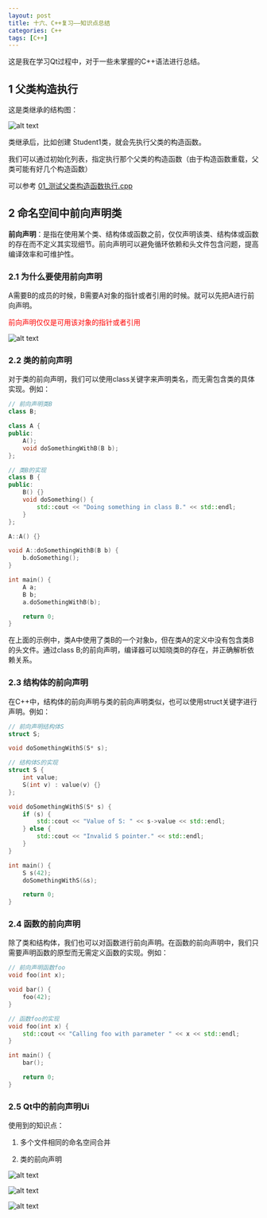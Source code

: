 ```yaml
---
layout: post
title: 十六、C++复习——知识点总结
categories: C++
tags: [C++]
---
```


这是我在学习Qt过程中，对于一些未掌握的C++语法进行总结。

## 1 父类构造执行

这是类继承的结构图：

![alt text](image-4.png)

类继承后，比如创建 Student1类，就会先执行父类的构造函数。

我们可以通过初始化列表，指定执行那个父类的构造函数（由于构造函数重载，父类可能有好几个构造函数）

可以参考 [01_测试父类构造函数执行.cpp](/assets/CPlusPlus/16_知识点/01_测试父类构造函数执行.cpp)

## 2 命名空间中前向声明类

**前向声明**：是指在使用某个类、结构体或函数之前，仅仅声明该类、结构体或函数的存在而不定义其实现细节。前向声明可以避免循环依赖和头文件包含问题，提高编译效率和可维护性。

### 2.1 为什么要使用前向声明

A需要B的成员的时候，B需要A对象的指针或者引用的时候。就可以先把A进行前向声明。

<font color="red">前向声明仅仅是可用该对象的指针或者引用</font>

![alt text](image.png)


### 2.2 类的前向声明

对于类的前向声明，我们可以使用class关键字来声明类名，而无需包含类的具体实现。例如：

```c++
// 前向声明类B
class B;

class A {
public:
    A();
    void doSomethingWithB(B b);
};

// 类B的实现
class B {
public:
    B() {}
    void doSomething() {
        std::cout << "Doing something in class B." << std::endl;
    }
};

A::A() {}

void A::doSomethingWithB(B b) {
    b.doSomething();
}

int main() {
    A a;
    B b;
    a.doSomethingWithB(b);

    return 0;
}
```

在上面的示例中，类A中使用了类B的一个对象b，但在类A的定义中没有包含类B的头文件。通过class B;的前向声明，编译器可以知晓类B的存在，并正确解析依赖关系。

### 2.3 结构体的前向声明

在C++中，结构体的前向声明与类的前向声明类似，也可以使用struct关键字进行声明。例如：

```c++
// 前向声明结构体S
struct S;

void doSomethingWithS(S* s);

// 结构体S的实现
struct S {
    int value;
    S(int v) : value(v) {}
};

void doSomethingWithS(S* s) {
    if (s) {
        std::cout << "Value of S: " << s->value << std::endl;
    } else {
        std::cout << "Invalid S pointer." << std::endl;
    }
}

int main() {
    S s(42);
    doSomethingWithS(&s);

    return 0;
}
```

### 2.4 函数的前向声明

除了类和结构体，我们也可以对函数进行前向声明。在函数的前向声明中，我们只需要声明函数的原型而无需定义函数的实现。例如：

```c++
// 前向声明函数foo
void foo(int x);

void bar() {
    foo(42);
}

// 函数foo的实现
void foo(int x) {
    std::cout << "Calling foo with parameter " << x << std::endl;
}

int main() {
    bar();

    return 0;
}
```

### 2.5 Qt中的前向声明Ui

使用到的知识点：

1. 多个文件相同的命名空间合并

2. 类的前向声明

![alt text](image-1.png)

![alt text](image-2.png)

![alt text](image-3.png)